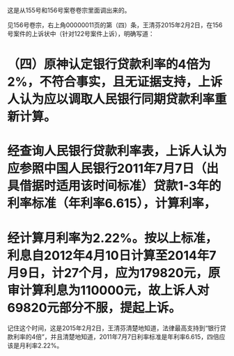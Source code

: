 这是从155号和156号案卷卷宗里面调出来的。

见156号卷宗，右上角00000011页的第（四）条，王清芬2015年2月2日，在156号案件的上诉状中（针对122号案件上诉），明确写道：



  
**（四）原神认定银行贷款利率的4倍为2%，不符合事实，且无证据支持，上诉人认为应以调取人民银行同期贷款利率重新计算。**
===================
**经查询人民银行贷款利率表，上诉人认为应参照中国人民银行2011年7月7日（出具借据时适用该时间标准）贷款1-3年的利率标准（年利率6.615），计算利率，**
===================
**经计算月利率为2.22%。按以上标准，利息自2012年4月10日计算至2014年7月9日，计27个月，应为179820元，原审计算利息为110000元，故上诉人对69820元部分不服，提起上诉。**
===================


  


记住这个时间，这是2015年2月2日，王清芬清楚地知道，法律最高支持到“银行贷款利率的4倍”，并且清楚地知道，2011年7月7日利率标准是年利率6.615，四倍应该是月利率2.22%。

